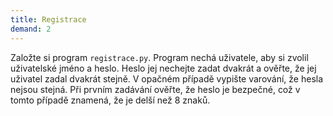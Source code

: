 ```yaml
---
title: Registrace
demand: 2
---
```


Založte si program `registrace.py`. Program nechá uživatele, aby si zvolil uživatelské jméno a heslo. Heslo jej nechejte zadat dvakrát a ověřte, že jej uživatel zadal dvakrát stejně. V opačném případě vypište varování, že hesla nejsou stejná. Při prvním zadávání ověřte, že heslo je bezpečné, což v tomto případě znamená, že je delší než 8 znaků.
